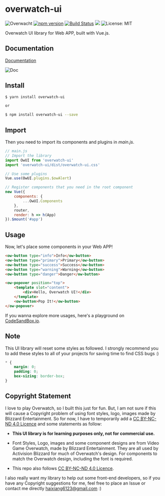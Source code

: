 # overwatch-ui

![Overwacht](https://img.shields.io/badge/ui--lib-overwatch-FFC429.svg)
[![npm version](https://badge.fury.io/js/overwatch-ui.svg)](https://badge.fury.io/js/overwatch-ui)
[![Build Status](https://travis-ci.org/Haixiang6123/overwatch-ui.svg?branch=master)](https://travis-ci.org/Haixiang6123/overwatch-ui)
![](https://img.shields.io/npm/dm/overwatch-ui.svg)
![License: MIT](https://img.shields.io/github/stars/Haixiang6123/overwatch-ui.svg?style=social)

Overwatch UI library for Web APP, built with Vue.js.

## Documentation

[Documentation](https://haixiang6123.github.io/overwatch-ui-doc/#/)

![Doc](./screenshot/home.png)

## Install
```bash
$ yarn install overwatch-ui

or

$ npm install overwatch-ui --save
```

## Import
Then you need to import its components and plugins in *main.js*.

```javascript
// main.js
// Import the library
import OwUI from 'overwatch-ui'
import 'overwatch-ui/dist/overwatch-ui.css'

// Use some plugins
Vue.use(OwUI.plugins.$owAlert)

// Register components that you need in the root component
new Vue({
    components: {
        ...OwUI.Components
    },
    router,
    render: h => h(App)
}).$mount('#app')
```

## Usage
Now, let's place some components in your Web APP!

```html
<ow-button type="info">Info</ow-button>
<ow-button type="primary">Primary</ow-button>
<ow-button type="success">Success</ow-button>
<ow-button type="warning">Warning</ow-button>
<ow-button type="danger">Danger</ow-button>

<ow-popover position="top">
    <template slot="content">
        <div>Hello, Overwatch UI!</div>
    </template>
    <ow-button>Pop It!</ow-button>
</ow-popover>
```

If you wanna explore more usages, here's a playground on [CodeSandBox.io](https://codesandbox.io/s/r093528ny4).

## Note

This UI library will reset some styles as followed. 
I strongly recommend you to add these styles to all of your projects for saving time to find CSS bugs :)

```css
* {
    margin: 0;
    padding: 0;
    box-sizing: border-box;
}
```

## Copyright Statement

I love to play Overwatch, so I built this just for fun. But, I am not sure if this will cause a Copyright problem of using font styles, logo, images made by Blizzard Entertainment. So for now, I have to temporarily add a [CC BY-NC-ND 4.0 Licence](https://creativecommons.org/licenses/by-nc-nd/4.0/) and some statements as follow:

* **This UI library is for learning purposes only, not for commercial use.**

* Font Styles, Logo, images and some component designs are from Video Game Overwatch, made by Blizzard Entertainment. They are all used by Activision Blizzard for much of Overwatch's design. For components to match the Overwatch design, including the font is required.

* This repo also follows [CC BY-NC-ND 4.0 Licence](https://creativecommons.org/licenses/by-nc-nd/4.0/).

I also really want my library to help out some front-end developers, so if you have any Copyright suggestions for me, feel free to place an Issue or contact me directly [haixiang6123@gmail.com](haixiang6123@gmail.com) :)
